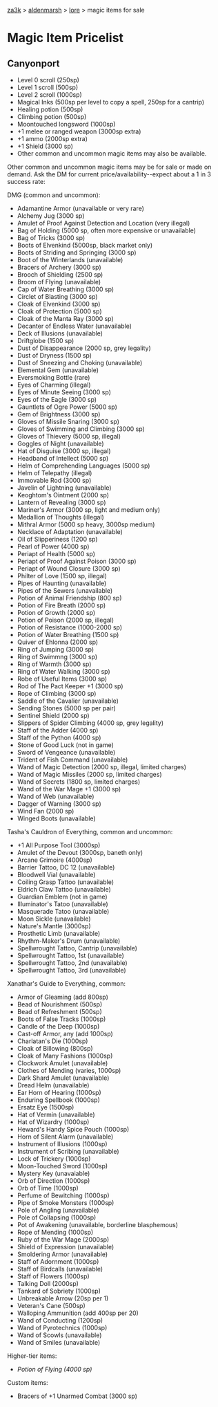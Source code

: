 [za3k](/) > [aldenmarsh](/aldenmarsh/) > [lore](lore) > magic items for sale

# Magic Item Pricelist
## Canyonport

- Level 0 scroll (250sp)
- Level 1 scroll (500sp)
- Level 2 scroll (1000sp)
- Magical Inks (500sp per level to copy a spell, 250sp for a cantrip)
- Healing potion (500sp) 
- Climbing potion (500sp)
- Moontouched longsword (1000sp)
- +1 melee or ranged weapon (3000sp extra)
- +1 ammo (2000sp extra)
- +1 Shield (3000 sp)
- Other common and uncommon magic items may also be available.

Other common and uncommon magic items may be for sale or made on demand. Ask the DM for current price/availability--expect about a 1 in 3 success rate:

DMG (common and uncommon):
- Adamantine Armor (unavailable or very rare)
- Alchemy Jug (3000 sp)
- Amulet of Proof Against Detection and Location (very illegal)
- Bag of Holding (5000 sp, often more expensive or unavailable)
- Bag of Tricks (3000 sp)
- Boots of Elvenkind (5000sp, black market only)
- Boots of Striding and Springing (3000 sp)
- Boot of the Winterlands (unavailable)
- Bracers of Archery (3000 sp)
- Brooch of Shielding (2500 sp)
- Broom of Flying (unavailable)
- Cap of Water Breathing (3000 sp)
- Circlet of Blasting (3000 sp)
- Cloak of Elvenkind (3000 sp)
- Cloak of Protection (5000 sp)
- Cloak of the Manta Ray (3000 sp)
- Decanter of Endless Water (unavailable)
- Deck of Illusions (unavailable)
- Driftglobe (1500 sp)
- Dust of Disappearance (2000 sp, grey legality)
- Dust of Dryness (1500 sp)
- Dust of Sneezing and Choking (unavailable)
- Elemental Gem (unavailable)
- Eversmoking Bottle (rare)
- Eyes of Charming (illegal)
- Eyes of Minute Seeing (3000 sp)
- Eyes of the Eagle (3000 sp)
- Gauntlets of Ogre Power (5000 sp)
- Gem of Brightness (3000 sp)
- Gloves of Missile Snaring (3000 sp)
- Gloves of Swimming and Climbing (3000 sp)
- Gloves of Thievery (5000 sp, illegal)
- Goggles of Night (unavailable)
- Hat of Disguise (3000 sp, illegal)
- Headband of Intellect (5000 sp)
- Helm of Comprehending Languages (5000 sp)
- Helm of Telepathy (illegal)
- Immovable Rod (3000 sp)
- Javelin of Lightning (unavailable)
- Keoghtom's Ointment (2000 sp)
- Lantern of Revealing (3000 sp)
- Mariner's Armor (3000 sp, light and medium only)
- Medallion of Thoughts (illegal)
- Mithral Armor (5000 sp heavy, 3000sp medium)
- Necklace of Adaptation (unavailable)
- Oil of Slipperiness (1200 sp)
- Pearl of Power (4000 sp)
- Periapt of Health (5000 sp)
- Periapt of Proof Against Poison (3000 sp)
- Periapt of Wound Closure (3000 sp)
- Philter of Love (1500 sp, illegal)
- Pipes of Haunting (unavailable)
- Pipes of the Sewers (unavailable)
- Potion of Animal Friendship (800 sp)
- Potion of Fire Breath (2000 sp)
- Potion of Growth (2000 sp)
- Potion of Poison (2000 sp, illegal)
- Potion of Resistance (1000-2000 sp)
- Potion of Water Breathing (1500 sp)
- Quiver of Ehlonna (2000 sp)
- Ring of Jumping (3000 sp)
- Ring of Swimmng (3000 sp)
- Ring of Warmth (3000 sp)
- Ring of Water Walking (3000 sp)
- Robe of Useful Items (3000 sp)
- Rod of The Pact Keeper +1 (3000 sp)
- Rope of Climbing (3000 sp)
- Saddle of the Cavalier (unavailable)
- Sending Stones (5000 sp per pair)
- Sentinel Shield (2000 sp)
- Slippers of Spider Climbing (4000 sp, grey legality)
- Staff of the Adder (4000 sp)
- Staff of the Python (4000 sp)
- Stone of Good Luck (not in game)
- Sword of Vengeance (unavailable)
- Trident of Fish Command (unavailable)
- Wand of Magic Detection (2000 sp, illegal, limited charges)
- Wand of Magic Missiles (2000 sp, limited charges)
- Wand of Secrets (1800 sp, limited charges)
- Wand of the War Mage +1 (3000 sp)
- Wand of Web (unavailable)
- Dagger of Warning (3000 sp)
- Wind Fan (2000 sp)
- Winged Boots (unavailable)

Tasha's Cauldron of Everything, common and uncommon:
- +1 All Purpose Tool (3000sp)
- Amulet of the Devout (3000sp, baneth only)
- Arcane Grimoire (4000sp)
- Barrier Tattoo, DC 12 (unavailable)
- Bloodwell Vial (unavailable)
- Coiling Grasp Tattoo (unavailable)
- Eldrich Claw Tattoo (unavailable)
- Guardian Emblem (not in game)
- Illuminator's Tatoo (unavailable)
- Masquerade Tatoo (unavailable)
- Moon Sickle (unavailable)
- Nature's Mantle (3000sp)
- Prosthetic Limb (unavailable)
- Rhythm-Maker's Drum (unavailable)
- Spellwrought Tattoo, Cantrip (unavailable)
- Spellwrought Tattoo, 1st (unavailable)
- Spellwrought Tattoo, 2nd (unavailable)
- Spellwrought Tattoo, 3rd (unavailable)

Xanathar's Guide to Everything, common:
- Armor of Gleaming (add 800sp)
- Bead of Nourishment (500sp)
- Bead of Refreshment (500sp)
- Boots of False Tracks (1000sp)
- Candle of the Deep (1000sp)
- Cast-off Armor, any (add 1000sp)
- Charlatan's Die (1000sp)
- Cloak of Billowing (800sp)
- Cloak of Many Fashions (1000sp)
- Clockwork Amulet (unavailable)
- Clothes of Mending (varies, 1000sp)
- Dark Shard Amulet (unavailable)
- Dread Helm (unavailable)
- Ear Horn of Hearing (1000sp)
- Enduring Spellbook (1000sp)
- Ersatz Eye (1500sp)
- Hat of Vermin (unavailable)
- Hat of Wizardry (1000sp)
- Heward's Handy Spice Pouch (1000sp)
- Horn of Silent Alarm (unavailable)
- Instrument of Illusions (1000sp)
- Instrument of Scribing (unavailable)
- Lock of Trickery (1000sp)
- Moon-Touched Sword (1000sp)
- Mystery Key (unavaiable)
- Orb of Direction (1000sp)
- Orb of Time (1000sp)
- Perfume of Bewitching (1000sp)
- Pipe of Smoke Monsters (1000sp)
- Pole of Angling (unavailable)
- Pole of Collapsing (1000sp)
- Pot of Awakening (unavailable, borderline blasphemous)
- Rope of Mending (1000sp)
- Ruby of the War Mage (2000sp)
- Shield of Expression (unavailable)
- Smoldering Armor (unavailable)
- Staff of Adornment (1000sp)
- Staff of Birdcalls (unavailable)
- Staff of Flowers (1000sp)
- Talking Doll (2000sp)
- Tankard of Sobriety (1000sp)
- Unbreakable Arrow (20sp per 1)
- Veteran's Cane (500sp)
- Walloping Ammunition (add 400sp per 20)
- Wand of Conducting (1200sp)
- Wand of Pyrotechnics (1000sp)
- Wand of Scowls (unavailable)
- Wand of Smiles (unavailable)

Higher-tier items:
- *Potion of Flying (4000 sp)*

Custom items:
- Bracers of +1 Unarmed Combat (3000 sp)
